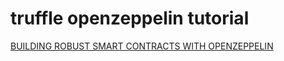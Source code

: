 
# truffle openzeppelin tutorial

[BUILDING ROBUST SMART CONTRACTS WITH OPENZEPPELIN](https://www.trufflesuite.com/tutorials/robust-smart-contracts-with-openzeppelin)

